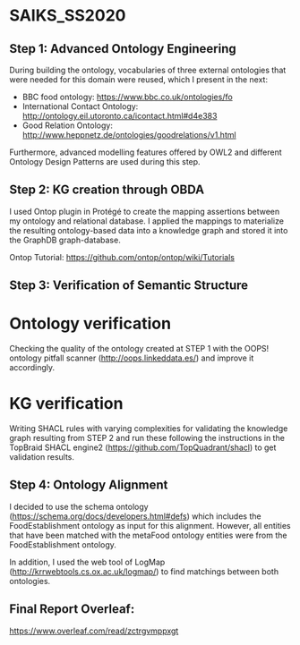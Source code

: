 # SAIKS_SS2020

## Step 1: Advanced Ontology Engineering

During building the ontology, vocabularies of three external ontologies that were needed for this domain were reused, which I present in the next:
* BBC food ontology: https://www.bbc.co.uk/ontologies/fo
* International Contact Ontology: http://ontology.eil.utoronto.ca/icontact.html#d4e383
* Good Relation Ontology: http://www.heppnetz.de/ontologies/goodrelations/v1.html

Furthermore, advanced modelling features offered by OWL2 and different Ontology Design Patterns are used during this step.

## Step 2: KG creation through OBDA
I used Ontop plugin in Protégé to create the mapping assertions between my ontology and relational database. I applied the mappings to materialize the resulting ontology-based data into a knowledge graph and stored it into the GraphDB graph-database.

Ontop Tutorial: https://github.com/ontop/ontop/wiki/Tutorials


## Step 3: Verification of Semantic Structure
# Ontology verification
Checking the quality of the ontology created at STEP 1 with the OOPS! ontology pitfall scanner (http://oops.linkeddata.es/) and improve it accordingly.
# KG verification
Writing SHACL rules with varying complexities for validating the knowledge graph resulting from STEP 2 and run these following the instructions in the
TopBraid SHACL engine2 (https://github.com/TopQuadrant/shacl) to get validation results.

## Step 4: Ontology Alignment

I decided to use the schema ontology (https://schema.org/docs/developers.html#defs) which includes the FoodEstablishment ontology as input for this alignment. However, all entities that have been matched with the metaFood ontology entities were from the FoodEstablishment ontology.

In addition, I used the web tool of LogMap (http://krrwebtools.cs.ox.ac.uk/logmap/) to find matchings between both ontologies.


## Final Report Overleaf:

https://www.overleaf.com/read/zctrgvmppxgt
